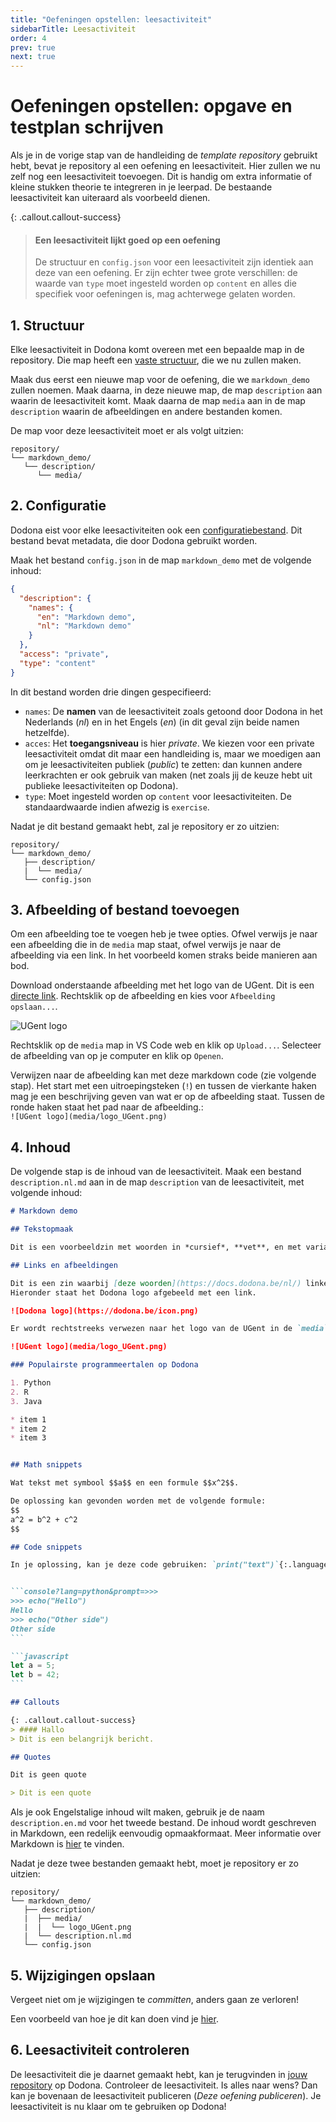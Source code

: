 ```yaml
---
title: "Oefeningen opstellen: leesactiviteit"
sidebarTitle: Leesactiviteit
order: 4
prev: true
next: true
---
```



# Oefeningen opstellen: opgave en testplan schrijven

Als je in de vorige stap van de handleiding de _template repository_ gebruikt hebt, bevat je repository al een oefening en leesactiviteit.
Hier zullen we nu zelf nog een leesactiviteit toevoegen. Dit is handig om extra informatie of kleine stukken theorie te integreren in je leerpad.
De bestaande leesactiviteit kan uiteraard als voorbeeld dienen.

{: .callout.callout-success}
> #### Een leesactiviteit lijkt goed op een oefening
> De structuur en `config.json` voor een leesactiviteit zijn identiek aan deze van een oefening. Er zijn echter twee grote verschillen: de waarde van `type` moet ingesteld worden op `content` en alles die specifiek voor oefeningen is, mag achterwege gelaten worden.

## 1. Structuur

Elke leesactiviteit in Dodona komt overeen met een bepaalde map in de repository.
Die map heeft een [vaste structuur](/nl/references/exercise-directory-structure), die we nu zullen maken.

Maak dus eerst een nieuwe map voor de oefening, die we `markdown_demo` zullen noemen.
Maak daarna, in deze nieuwe map, de map `description` aan waarin de leesactiviteit komt.
Maak daarna de map `media` aan in de map `description` waarin de afbeeldingen en andere bestanden komen.

De map voor deze leesactiviteit moet er als volgt uitzien:

```
repository/
└── markdown_demo/
   └── description/
      └── media/
```

## 2. Configuratie

Dodona eist voor elke leesactiviteiten ook een [configuratiebestand](/nl/references/exercise-config).
Dit bestand bevat metadata, die door Dodona gebruikt worden.

Maak het bestand `config.json` in de map `markdown_demo` met de volgende inhoud:

```json
{
  "description": {
    "names": {
      "en": "Markdown demo",
      "nl": "Markdown demo"
    }
  },
  "access": "private",
  "type": "content"
}
```

In dit bestand worden drie dingen gespecifieerd:

- `names`: De **namen** van de leesactiviteit zoals getoond door Dodona in het Nederlands (_nl_) en in het Engels (_en_) (in dit geval zijn beide namen hetzelfde).
- `acces`: Het **toegangsniveau** is hier _private_. We kiezen voor een private leesactiviteit omdat dit maar een handleiding is, maar we moedigen aan om je leesactiviteiten publiek (_public_) te zetten: dan kunnen andere leerkrachten er ook gebruik van maken (net zoals jij de keuze hebt uit publieke leesactiviteiten op Dodona).
- `type`: Moet ingesteld worden op `content` voor leesactiviteiten. De standaardwaarde indien afwezig is `exercise`.

Nadat je dit bestand gemaakt hebt, zal je repository er zo uitzien:

```
repository/
└── markdown_demo/
   ├── description/
   |  └── media/
   └── config.json
```

## 3. Afbeelding of bestand toevoegen

Om een afbeelding toe te voegen heb je twee opties.
Ofwel verwijs je naar een afbeelding die in de `media` map staat, ofwel verwijs je naar de afbeelding via een link.
In het voorbeeld komen straks beide manieren aan bod.

Download onderstaande afbeelding met het logo van de UGent. Dit is een [directe link](https://styleguide.ugent.be/files/uploads/logo_UGent_NL_RGB_2400_kleur_witbg.png). Rechtsklik op de afbeelding en kies voor `Afbeelding opslaan...`.

![UGent logo](logo_UGent.png)

Rechtsklik op de `media` map in VS Code web en klik op `Upload...`.
Selecteer de afbeelding van op je computer en klik op `Openen`.

Verwijzen naar de afbeelding kan met deze markdown code (zie volgende stap). Het start met een uitroepingsteken (`!`) en tussen de vierkante haken mag je een beschrijving geven van wat er op de afbeelding staat. Tussen de ronde haken staat het pad naar de afbeelding.: \
`![UGent logo](media/logo_UGent.png)`

## 4. Inhoud

De volgende stap is de inhoud van de leesactiviteit.
Maak een bestand `description.nl.md` aan in de map `description` van de leesactiviteit, met volgende inhoud:

````markdown
# Markdown demo

## Tekstopmaak

Dit is een voorbeeldzin met woorden in *cursief*, **vet**, en met variabel `result` in functie `geef_oplossing()`.

## Links en afbeeldingen

Dit is een zin waarbij [deze woorden](https://docs.dodona.be/nl/) linken naar de Dodona handleiding.
Hieronder staat het Dodona logo afgebeeld met een link.

![Dodona logo](https://dodona.be/icon.png)

Er wordt rechtstreeks verwezen naar het logo van de UGent in de `media` map.

![UGent logo](media/logo_UGent.png)

### Populairste programmeertalen op Dodona

1. Python
2. R
3. Java

* item 1
* item 2
* item 3


## Math snippets

Wat tekst met symbool $$a$$ en een formule $$x^2$$.

De oplossing kan gevonden worden met de volgende formule:
$$
a^2 = b^2 + c^2
$$

## Code snippets

In je oplossing, kan je deze code gebruiken: `print("text")`{:.language-python}.


```console?lang=python&prompt=>>>
>>> echo("Hello")
Hello
>>> echo("Other side")
Other side
```

```javascript
let a = 5;
let b = 42;
```

## Callouts

{: .callout.callout-success}
> #### Hallo
> Dit is een belangrijk bericht.

## Quotes

Dit is geen quote

> Dit is een quote
````

Als je ook Engelstalige inhoud wilt maken, gebruik je de naam `description.en.md` voor het tweede bestand.
De inhoud wordt geschreven in Markdown, een redelijk eenvoudig opmaakformaat. Meer informatie over Markdown is [hier](/nl/references/exercise-description) te vinden.

Nadat je deze twee bestanden gemaakt hebt, moet je repository er zo uitzien:

```
repository/
└── markdown_demo/
   ├── description/
   |  ├── media/
   |  |  └── logo_UGent.png
   |  └── description.nl.md
   └── config.json
```

## 5. Wijzigingen opslaan

Vergeet niet om je wijzigingen te _committen_, anders gaan ze verloren!

Een voorbeeld van hoe je dit kan doen vind je [hier](/nl/guides/exercises/creating-exercises/exercise/#_5-wijzigingen-opslaan).

## 6. Leesactiviteit controleren

De leesactiviteit die je daarnet gemaakt hebt, kan je terugvinden in [jouw repository](https://dodona.be/nl/repositories/) op Dodona. Controleer de leesactiviteit. Is alles naar wens? Dan kan je bovenaan de leesactiviteit publiceren (_Deze oefening publiceren_). Je leesactiviteit is nu klaar om te gebruiken op Dodona!

